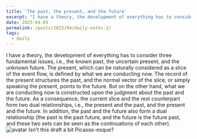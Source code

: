 ```yaml
---
title: 'The past, the present, and the future'
excerpt: "I have a theory, the development of everything has to consider three fundamental issues, i.e., the known past, the uncertain present, and the unknown future."
date: 2023-04-03
permalink: /posts/2023/04/daily-notes-2/
tags:
  - Daily
---
```


I have a theory, the development of everything has to consider three fundamental issues, i.e., the known past, the uncertain present, and the unknown future. The present, which can be naturally considered as a slice of the event flow, is defined by what we are conducting now. The record of the present structures the past, and the normal vector of the slice, or simply speaking the present, points to the future. But on the other hand, what we are conducting now is constructed upon the judgment about the past and the future. As a consequence, the current slice and the rest counterpart form two dual relationships, i.e., the present and the past, and the present and the future. In addition, the past and the future also form a dual relationship (the past is the past future, and the future is the future past, and these two sets can be seen as the continuations of each other).
![avatar](https://raw.githubusercontent.com/Wendong-Huo/Wendong-Huo.github.io/master/images/posts/2023/2023-04-03-01.jpg)
Isn't this draft a bit Picasso-esque?